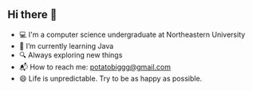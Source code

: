 ## Hi there 👋


- 💻 I'm a computer science undergraduate at Northeastern University  
- 🌱 I’m currently learning Java  
- 🔍 Always exploring new things  
- 📬 How to reach me: potatobiggg@gmail.com  
- 😄 Life is unpredictable. Try to be as happy as possible.
